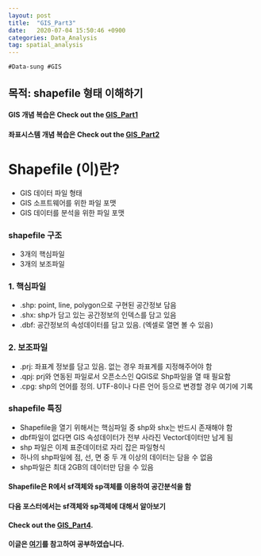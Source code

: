 ```yaml
---
layout: post
title:  "GIS_Part3"
date:   2020-07-04 15:50:46 +0900
categories: Data_Analysis
tag: spatial_analysis
---
```


`#Data-sung #GIS`

목적: shapefile 형태 이해하기
---
#### GIS 개념 복습은 Check out the [GIS_Part1][A] 
#### 좌표시스템 개념 복습은 Check out the [GIS_Part2][B]

Shapefile (이)란?
===
- GIS 데이터 파일 형태
- GIS 소프트웨어를 위한 파일 포맷
- GIS 데이터를 분석을 위한 파일 포맷

### shapefile 구조 
- 3개의 핵심파일
- 3개의 보조파일

### 1. 핵심파일 
- .shp: point, line, polygon으로 구현된 공간정보 담음
- .shx: shp가 담고 있는 공간정보의 인덱스를 담고 있음
- .dbf: 공간정보의 속성데이터를 담고 있음. (엑셀로 열면 볼 수 있음)

### 2. 보조파일 
- .prj: 좌표계 정보를 담고 있음. 없는 경우 좌표계를 지정해주어야 함
- .qpj: prj와 연동된 파일로서 오픈소스인 QGIS로 Shp파일을 열 때 필요함
- .cpg: shp의 언어를 정의. UTF-8이나 다른 언어 등으로 변경할 경우 여기에 기록


### shapefile 특징
- Shapefile을 열기 위해서는 핵심파일 중 shp와 shx는 반드시 존재해야 함
- dbf파일이 없다면 GIS 속성데이터가 전부 사라진 Vector데이터만 남게 됨
- shp 파일은 이제 표준데이터로 자리 잡은 파일형식
- 하나의 shp파일에 점, 선, 면 중 두 개 이상의 데이터는 담을 수 없음
- shp파일은 최대 2GB의 데이터만 담을 수 있음


#### Shapefile은 R에서 sf객체와 sp객체를 이용하여 공간분석을 함
#### 다음 포스터에서는 sf객체와 sp객체에 대해서 알아보기
#### Check out the [GIS_Part4][S].
#### 이글은 [여기][H]를 참고하여 공부하였습니다.

[A]: http://127.0.0.1:4000/data_analysis/2020/07/04/GIS/
[B]: http://127.0.0.1:4000/data_analysis/2020/07/04/GIS_2/
[S]: http://127.0.0.1:4000/data_analysis/2020/07/04/GIS_4/
[H]: https://medium.com/@hslee09/r-gis%EB%B6%84%EC%84%9D%E2%85%B2-shapefile-97aef27c999